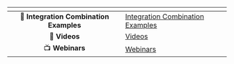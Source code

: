 <table data-view="cards" data-full-width="false">
  <thead>
    <tr>
      <th align="center" data-card-cover></th>
      <th data-hidden data-card-target data-type="content-ref"></th>
    </tr>
  </thead>
  <tbody>
    <tr>
      <td align="center">🤝 <strong>Integration Combination Examples</strong></td>
      <td><a href="integration-combination-examples.md">Integration Combination Examples</a></td>
    </tr>
    <tr>
      <td align="center">🎥 <strong>Videos</strong></td>
      <td><a href="videos.md">Videos</a></td>
    </tr>
    <tr>
      <td align="center">📺 <strong>Webinars</strong></td>
      <td><a href="webinars.md">Webinars</a></td>
    </tr>
  </tbody>
</table>
